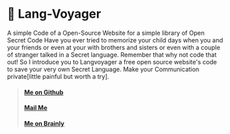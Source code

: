 # :rocket: Lang-Voyager
A simple Code of a Open-Source Website for a simple library of Open Secret Code
Have you ever tried to memorize your child days when you and your friends or even at your with brothers and sisters or even with a couple of stranger talked in a Secret language. Remember that why not code that out! So I introduce you to Langvoyager a free open source website's code to save your very own Secret Language. Make your Communication private[little painful but worth a try].
> #### [Me on Github](https://github.com/Felix-Illusion)
> #### [Mail Me](mailto:felixillusion@outlook.com)
> #### [Me on Brainly](https://brainly.in/app/profile/9945822/)
